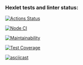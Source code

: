 ### Hexlet tests and linter status:
[![Actions Status](https://github.com/avelebron/frontend-project-46/workflows/hexlet-check/badge.svg)](https://github.com/avelebron/frontend-project-46/actions)

[![Node CI](https://github.com/avelebron/frontend-project-46/actions/workflows/nodejs.yml/badge.svg)](https://github.com/avelebron/frontend-project-46/actions/workflows/nodejs.yml)

[![Maintainability](https://api.codeclimate.com/v1/badges/a57632953d93c9273c5b/maintainability)](https://codeclimate.com/github/avelebron/frontend-project-46/maintainability)

[![Test Coverage](https://api.codeclimate.com/v1/badges/a57632953d93c9273c5b/test_coverage)](https://codeclimate.com/github/avelebron/frontend-project-46/test_coverage)

[![asciicast](https://asciinema.org/a/558837.svg)](https://asciinema.org/a/558837)